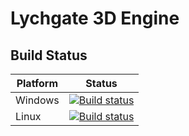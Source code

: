 # Lychgate 3D Engine

## Build Status
| Platform | Status   |
| ---------| ---------|
| Windows  | [![Build status](https://ci.appveyor.com/api/projects/status/rs1qv8h955ov00ou/branch/master?svg=true)](https://ci.appveyor.com/project/sigonsoft/lychgate/branch/master) |
| Linux    | [![Build status](https://travis-ci.org/sigonsoft/Lychgate.svg?branch=master)](https://travis-ci.org/sigonsoft/Lychgate)
